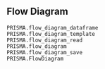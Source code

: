 ## Flow Diagram

```@docs
PRISMA.flow_diagram_dataframe
PRISMA.flow_diagram_template
PRISMA.flow_diagram_read
PRISMA.flow_diagram
PRISMA.flow_diagram_save
PRISMA.FlowDiagram
```